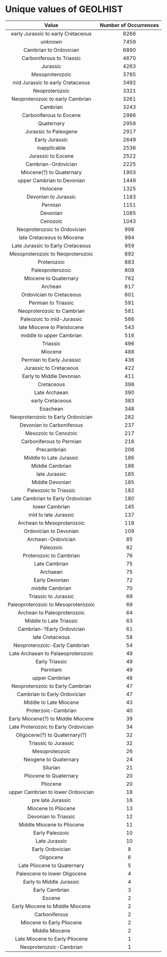 
Unique values of GEOLHIST
=========================

|Value|Number of Occurrences|
| :---: | :---: |
|early Jurassic to early Cretaceous|8266|
|unknown|7459|
|Cambrian to Ordovician|6890|
|Carboniferous to Triassic|4670|
|Jurassic|4263|
|Mesoproterozoic|3785|
|mid Jurassic to early Cretaceous|3492|
|Neoproterozoic|3321|
|Neoproterozoic to early Cambrian|3261|
|Cambrian|3243|
|Carboniferous to Eocene|2986|
|Quaternary|2958|
|Jurassic to Paleogene|2917|
|Early Jurassic|2649|
|inapplicable|2536|
|Jurassic to Eocene|2522|
|Cambrian-Ordovician|2225|
|Miocene(?) to Quaternary|1903|
|upper Cambrian to Devonian|1449|
|Holocene|1325|
|Devonian to Jurassic|1183|
|Permian|1151|
|Devonian|1085|
|Cenozoic|1043|
|Neoproterozoic to Ordovician|998|
|late Cretaceous to Miocene|994|
|Late Jurassic to Early Cretaceous|959|
|Mesoproterozoic to Neoproterozoic|892|
|Proterozoic|883|
|Paleoproterozoic|808|
|Miocene to Quaternary|762|
|Archean|617|
|Ordovician to Cretaceous|601|
|Permian to Triassic|591|
|Neoproterozoic to Cambrian|581|
|Paleozoic to mid-Jurassic|566|
|late Miocene to Pleistocene|543|
|middle to upper Cambrian|516|
|Triassic|496|
|Miocene|488|
|Permian to Early Jurassic|436|
|Jurassic to Cretaceous|422|
|Early to Middle Devonian|411|
|Cretaceous|398|
|Late Archaean|390|
|early Cretaceous|383|
|Eoachean|348|
|Neoproterozoic to Early Ordovician|282|
|Devonian to Carboniferous|237|
|Mesozoic to Cenozoic|217|
|Carboniferous to Permian|216|
|Precambrian|206|
|Middle to Late Jurassic|186|
|Middle Cambrian|186|
|late Jurassic|185|
|Middle Devonian|185|
|Paleozoic to Triassic|182|
|Late Cambrian to Early Ordovician|180|
|lower Cambrian|145|
|mid to late Jurassic|137|
|Archean to Mesoproterozoic|118|
|Ordovician to Devonian|109|
|Archean-Ordovician|85|
|Paleozoic|82|
|Proterozoic to Cambrian|76|
|Late Cambrian|75|
|Archaean|75|
|Early Devonian|72|
|middle Cambrian|70|
|Triassic to Jurassic |69|
|Paleoproterozoic to Mesoproterozoic|69|
|Archean to Paleoproterozoic|64|
|Middle to Late Triassic|63|
|Cambrian-?Early Ordovician|61|
|late Cretaceous|58|
|Neoproterozoic-Early Cambrian|54|
|Late Archaean to Palaeoproterozoic |49|
|Early Triassic|49|
|Permiam|49|
|upper Cambrian|48|
|Neoproterozoic to Early Cambrian|47|
|Cambrian to Early Ordovician|47|
|Middle to Late Miocene|43|
|Proterzoic-Cambrian|40|
|Early Miocene(?) to Middle Miocene|39|
|Late Proterozoic to Early Ordovician|34|
|Oligocene(?) to Quaternary(?)|32|
|Triassic to Jurassic|32|
|Mesoproteozoic|26|
|Neogene to Quaternary|24|
|Silurian|21|
|Pliocene to Quaternary|20|
|Pliocene|20|
|upper Cambrian to lower Ordovician|18|
|pre late Jurassic|16|
|Miocene to Pliocene|13|
|Devonian to Triassic|12|
|Middle Miocene to Pliocene|11|
|Early Paleozoic|10|
|Late Jurassic|10|
|Early Ordovician|8|
|Oligocene|6|
|Late Pliocene to Quaternary|5|
|Paleocene to lower Oligocene|4|
|Early to Middle Jurassic|4|
|Early Cambrian|3|
|Eocene|2|
|Early Miocene to Middle Miocene|2|
|Carboniferous|2|
|Miocene to Early Pliocene|2|
|Middle Miocene|2|
|Late Miocene to Early Pliocene|1|
|Neoproterozoic-Cambrian|1|
